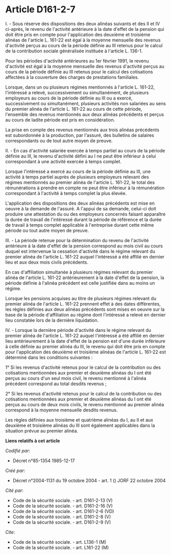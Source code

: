 # Article D161-2-7

I. - Sous réserve des dispositions des deux alinéas suivants et des II et IV ci-après, le revenu de l'activité antérieure à
la date d'effet de la pension qui doit être pris en compte pour l'application des deuxième et troisième alinéas de l'article
L. 161-22 est égal à la moyenne mensuelle des revenus d'activité perçus au cours de la période définie au III retenus pour le
calcul de la contribution sociale généralisée instituée à l'article L. 136-1.

Pour les périodes d'activité antérieures au 1er février 1991, le revenu d'activité est égal à la moyenne mensuelle des
revenus d'activité perçus au cours de la période définie au III retenus pour le calcul des cotisations affectées à la
couverture des charges de prestations familiales.

Lorsque, dans un ou plusieurs régimes mentionnés à l'article L. 161-22, l'intéressé a relevé, successivement ou
simultanément, de plusieurs employeurs au cours de la période définie au III ou a exercé, successivement ou simultanément,
plusieurs activités non salariées au sens du premier alinéa de l'article L. 161-22 au cours de cette période, l'ensemble des
revenus mentionnés aux deux alinéas précédents et perçus au cours de ladite période est pris en considération.

La prise en compte des revenus mentionnés aux trois alinéas précédents est subordonnée à la production, par l'assuré, des
bulletins de salaires correspondants ou de tout autre moyen de preuve.

II. - En cas d'activité salariée exercée à temps partiel au cours de la période définie au III, le revenu d'activité défini
au I ne peut être inférieur à celui correspondant à une activité exercée à temps complet.

Lorsque l'intéressé a exercé au cours de la période définie au III, une activité à temps partiel auprès de plusieurs
employeurs relevant des régimes mentionnés au premier alinéa de l'article L. 161-22, le total des rémunérations à prendre en
compte ne peut être inférieur à la rémunération correspondant à l'activité à temps complet la plus élevée.

L'application des dispositions des deux alinéas précédents est mise en oeuvre à la demande de l'assuré. A l'appui de sa
demande, celui-ci doit produire une attestation du ou des employeurs concernés faisant apparaître la durée de travail de
l'intéressé durant la période de référence et la durée de travail à temps complet applicable à l'entreprise durant cette même
période ou tout autre moyen de preuve.

III. - La période retenue pour la détermination du revenu de l'activité antérieure à la date d'effet de la pension correspond
au mois civil au cours duquel est intervenue la cessation d'activité dans le régime relevant du premier alinéa de l'article
L. 161-22 auquel l'intéressé a été affilié en dernier lieu et aux deux mois civils précédents.

En cas d'affiliation simultanée à plusieurs régimes relevant du premier alinéa de l'article L. 161-22 antérieurement à la
date d'effet de la pension, la période définie à l'alinéa précédent est celle justifiée dans au moins un régime.

Lorsque les pensions acquises au titre de plusieurs régimes relevant du premier alinéa de l'article L. 161-22 prennent effet
à des dates différentes, les règles définies aux deux alinéas précédents sont mises en oeuvre sur la base de la période
d'affiliation au régime dont l'intéressé a relevé en dernier lieu constatée lors de la dernière liquidation.

IV. - Lorsque la dernière période d'activité dans le régime relevant du premier alinéa de l'article L. 161-22 auquel
l'intéressé a été affilié en dernier lieu antérieurement à la date d'effet de la pension est d'une durée inférieure à celle
définie au premier alinéa du III, le revenu qui doit être pris en compte pour l'application des deuxième et troisième alinéas
de l'article L. 161-22 est déterminé dans les conditions suivantes :

1° Si les revenus d'activité retenus pour le calcul de la contribution ou des cotisations mentionnées aux premier et deuxième
alinéas du I ont été perçus au cours d'un seul mois civil, le revenu mentionné à l'alinéa précédent correspond au total
desdits revenus ;

2° Si les revenus d'activité retenus pour le calcul de la contribution ou des cotisations mentionnées aux premier et deuxième
alinéas du I ont été perçus au cours de deux mois civils, le revenu mentionné au premier alinéa correspond à la moyenne
mensuelle desdits revenus.

Les règles définies aux troisième et quatrième alinéas du I, au II et aux deuxième et troisième alinéas du III sont également
applicables dans la situation prévue au premier alinéa.

**Liens relatifs à cet article**

_Codifié par_:

  - Décret n°85-1354 1985-12-17

_Créé par_:

  - Décret n°2004-1131 du 19 octobre 2004 - art. 1 () JORF 22 octobre 2004

_Cité par_:

  - Code de la sécurité sociale. - art. D161-2-13 (V)
  - Code de la sécurité sociale. - art. D161-2-16 (V)
  - Code de la sécurité sociale. - art. D161-2-6 (VD)
  - Code de la sécurité sociale. - art. D161-2-8 (V)
  - Code de la sécurité sociale. - art. D161-2-9 (V)

_Cite_:

  - Code de la sécurité sociale. - art. L136-1 (M)
  - Code de la sécurité sociale. - art. L161-22 (M)
